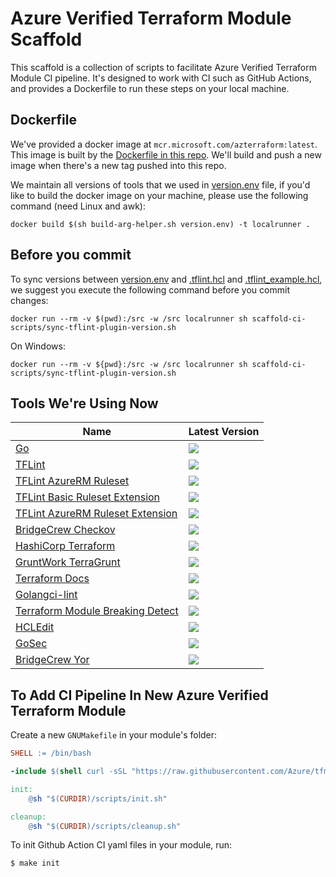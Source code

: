 # Azure Verified Terraform Module Scaffold

This scaffold is a collection of scripts to facilitate Azure Verified Terraform Module CI pipeline. It's designed to
work with CI such as GitHub Actions, and provides a Dockerfile to run these steps on your local machine.

## Dockerfile

We've provided a docker image at `mcr.microsoft.com/azterraform:latest`. This image is built by
the [Dockerfile in this repo](Dockerfile). We'll build and push a new image when there's a new tag pushed into this
repo.

We maintain all versions of tools that we used in [version.env](version.env) file, if you'd like to build the docker image on your machine, please use the following command (need Linux and awk):

```shell
docker build $(sh build-arg-helper.sh version.env) -t localrunner .
```

## Before you commit

To sync versions between [version.env](version.env) and [.tflint.hcl](.tflint.hcl) and [.tflint_example.hcl](.tflint_example.hcl), we suggest you execute the following command before you commit changes:

```shell
docker run --rm -v $(pwd):/src -w /src localrunner sh scaffold-ci-scripts/sync-tflint-plugin-version.sh
```

On Windows:
```shell
docker run --rm -v ${pwd}:/src -w /src localrunner sh scaffold-ci-scripts/sync-tflint-plugin-version.sh
```

## Tools We're Using Now

| Name                                                                                      | Latest Version                                                                    |
|-------------------------------------------------------------------------------------------|-----------------------------------------------------------------------------------|
| [Go](https://github.com/golang/go)                			                            | ![](https://img.shields.io/github/v/tag/golang/go)			                    |
| [TFLint](https://github.com/terraform-linters/tflint)                                     | ![](https://img.shields.io/github/v/tag/terraform-linters/tflint)                 |
| [TFLint AzureRM Ruleset](https://github.com/terraform-linters/tflint-ruleset-azurerm)     | ![](https://img.shields.io/github/v/tag/terraform-linters/tflint-ruleset-azurerm) |
| [TFLint Basic Ruleset Extension](https://github.com/Azure/tflint-ruleset-basic-ext)       | ![](https://img.shields.io/github/v/tag/Azure/tflint-ruleset-basic-ext)           |
| [TFLint AzureRM Ruleset Extension](https://github.com/Azure/tflint-ruleset-azurerm-ext)   | ![](https://img.shields.io/github/v/tag/Azure/tflint-ruleset-azurerm-ext)         |
| [BridgeCrew Checkov](https://github.com/bridgecrewio/checkov)                             | ![](https://img.shields.io/github/v/tag/bridgecrewio/checkov)                     |
| [HashiCorp Terraform](https://github.com/hashicorp/terraform)                             | ![](https://img.shields.io/github/v/tag/hashicorp/terraform)                      |
| [GruntWork TerraGrunt](https://github.com/gruntwork-io/terragrunt)                        | ![](https://img.shields.io/github/v/tag/gruntwork-io/terragrunt)                  |
| [Terraform Docs](https://github.com/terraform-docs/terraform-docs)                        | ![](https://img.shields.io/github/v/tag/terraform-docs/terraform-docs)            |
| [Golangci-lint](https://github.com/golangci/golangci-lint)                                | ![](https://img.shields.io/github/v/tag/golangci/golangci-lint)                   |
| [Terraform Module Breaking Detect](https://github.com/Azure/terraform-module-test-helper) | ![](https://img.shields.io/github/v/tag/Azure/terraform-module-test-helper)       |
| [HCLEdit](https://github.com/minamijoyo/hcledit)                                          | ![](https://img.shields.io/github/v/tag/minamijoyo/hcledit)                       |
| [GoSec](https://github.com/securego/gosec)                                                | ![](https://img.shields.io/github/v/tag/securego/gosec)                           |
| [BridgeCrew Yor](https://github.com/securego/gosec)                                       | ![](https://img.shields.io/github/v/tag/bridgecrewio/yor)                         |

## To Add CI Pipeline In New Azure Verified Terraform Module

Create a new `GNUMakefile` in your module's folder:

```makefile
SHELL := /bin/bash

-include $(shell curl -sSL "https://raw.githubusercontent.com/Azure/tfmod-scaffold/main/scripts/install.sh" | bash -s > /dev/null ; echo tfmod-scaffold/GNUmakefile)

init:
	@sh "$(CURDIR)/scripts/init.sh"

cleanup:
	@sh "$(CURDIR)/scripts/cleanup.sh"
```

To init Github Action CI yaml files in your module, run:

```shell
$ make init
```
